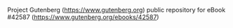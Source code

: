 Project Gutenberg (https://www.gutenberg.org) public repository for eBook #42587 (https://www.gutenberg.org/ebooks/42587)
